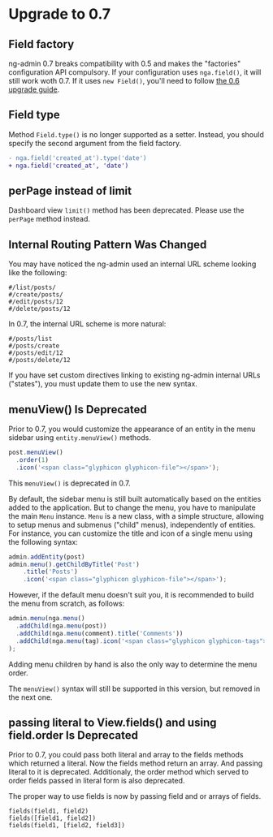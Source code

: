 # Upgrade to 0.7

## Field factory

ng-admin 0.7 breaks compatibility with 0.5 and makes the "factories" configuration API compulsory. If your configuration uses `nga.field()`, it will still work woth 0.7. If it uses `new Field()`, you'll need to follow [the 0.6 upgrade guide](https://github.com/marmelab/ng-admin/blob/b3c7b1afc6a52651df6ba4454d8461620339b4da/UPGRADE-0.6.md).

## Field type

Method `Field.type()` is no longer supported as a setter. Instead, you should specify the second argument from the field factory.

``` diff
- nga.field('created_at').type('date')
+ nga.field('created_at', 'date')
```

## perPage instead of limit

Dashboard view `limit()` method has been deprecated. Please use the `perPage` method instead.

## Internal Routing Pattern Was Changed

You may have noticed the ng-admin used an internal URL scheme looking like the following:

```
#/list/posts/
#/create/posts/
#/edit/posts/12
#/delete/posts/12
```

In 0.7, the internal URL scheme is more natural:

```
#/posts/list
#/posts/create
#/posts/edit/12
#/posts/delete/12
```

If you have set custom directives linking to existing ng-admin internal URLs ("states"), you must update them to use the new syntax.

## menuView() Is Deprecated

Prior to 0.7, you would customize the appearance of an entity in the menu sidebar using `entity.menuView()` methods.

```js
post.menuView()
  .order(1)
  .icon('<span class="glyphicon glyphicon-file"></span>');
```

This `menuView()` is deprecated in 0.7. 

By default, the sidebar menu is still built automatically based on the entities added to the application. But to change the menu, you have to manipulate the main `Menu` instance. `Menu` is a new class, with a simple structure, allowing to setup menus and submenus ("child" menus), independently of entities. For instance, you can customize the title and icon of a single menu using the following syntax:

```js
admin.addEntity(post)
admin.menu().getChildByTitle('Post')
    .title('Posts')
    .icon('<span class="glyphicon glyphicon-file"></span>');
```

However, if the default menu doesn't suit you, it is recommended to build the menu from scratch, as follows:

```js
admin.menu(nga.menu()
  .addChild(nga.menu(post))
  .addChild(nga.menu(comment).title('Comments'))
  .addChild(nga.menu(tag).icon('<span class="glyphicon glyphicon-tags"></span>'))
);
```

Adding menu children by hand is also the only way to determine the menu order.

The `menuView()` syntax will still be supported in this version, but removed in the next one.

## passing literal to View.fields() and using field.order Is Deprecated
Prior to 0.7, you could pass both literal and array to the fields methods which returned a literal. Now the fields method return an array. And passing literal to it is deprecated.
Additionaly, the order method which served to order fields passed in literal form is also deprecated.

The proper way to use fields is now by passing field and or arrays of fields.
```
fields(field1, field2)
fields([field1, field2])
fields(field1, [field2, field3])
```
